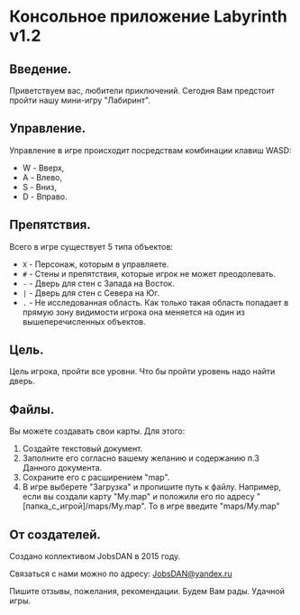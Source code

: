 # Консольное приложение Labyrinth v1.2

## Введение.

Приветствуем вас, любители приключений. Сегодня Вам предстоит пройти
нашу мини-игру "Лабиринт".

## Управление.

Управление в игре происходит посредствам комбинации клавиш WASD:

* W - Вверх,
* A - Влево,
* S - Вниз,
* D - Вправо.

## Препятствия.

Всего в игре существует 5 типа объектов:

* `Х` - Персонаж, которым в управляете.
* `#` - Стены и препятствия, которые игрок не может преодолевать.
* `-` - Дверь для стен с Запада на Восток.
* `|` - Дверь для стен с Севера на Юг.
* `.` - Не исследованная область. Как только такая область попадает в прямую
        зону видимости игрока она меняется на один из вышеперечисленных
        объектов.

## Цель.

Цель игрока, пройти все уровни. Что бы пройти уровень надо найти дверь.

## Файлы.

Вы можете создавать свои карты. Для этого:

1. Создайте текстовый документ.
2. Заполните его согласно вашему желанию и содержанию п.3 Данного документа.
3. Сохраните его с расширением "map".
4. В игре выберете "Загрузка" и пропишите путь к файлу.
Например, если вы создали карту "My.map" и положили его по адресу
"[папка_с_игрой]/maps/My.map". То в игре введите "maps/My.map"


## От создателей.

Создано коллективом JobsDAN в 2015 году.

Связаться с нами можно по адресу: JobsDAN@yandex.ru

Пишите отзывы, пожелания, рекомендации. Будем Вам рады. Удачной игры.
